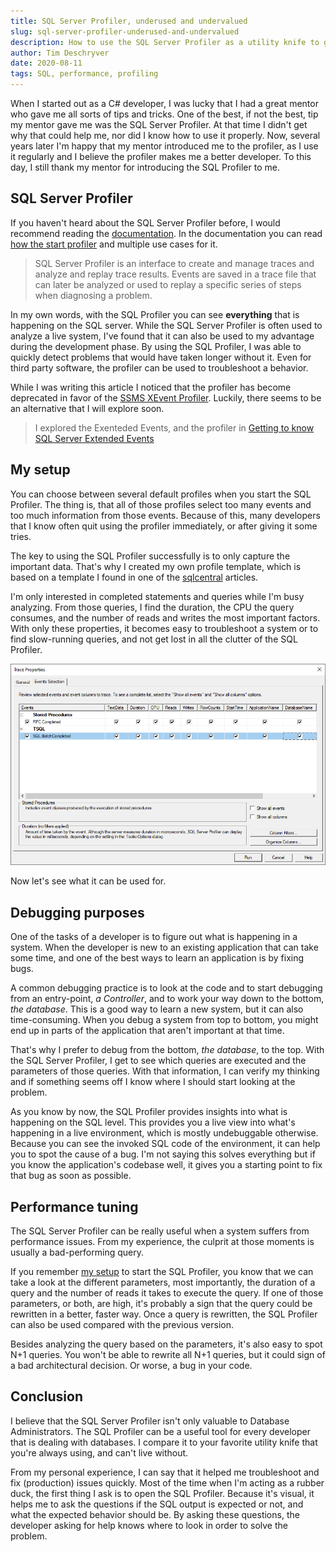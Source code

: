 ```yaml
---
title: SQL Server Profiler, underused and undervalued
slug: sql-server-profiler-underused-and-undervalued
description: How to use the SQL Server Profiler as a utility knife to get a better understanding of your system.
author: Tim Deschryver
date: 2020-08-11
tags: SQL, performance, profiling
---
```


When I started out as a C# developer, I was lucky that I had a great mentor who gave me all sorts of tips and tricks.
One of the best, if not the best, tip my mentor gave me was the SQL Server Profiler.
At that time I didn't get why that could help me, nor did I know how to use it properly.
Now, several years later I'm happy that my mentor introduced me to the profiler, as I use it regularly and I believe the profiler makes me a better developer. To this day, I still thank my mentor for introducing the SQL Profiler to me.

## SQL Server Profiler

If you haven't heard about the SQL Server Profiler before, I would recommend reading the [documentation](https://docs.microsoft.com/en-us/sql/tools/sql-server-profiler/sql-server-profiler). In the documentation you can read [how the start profiler](https://docs.microsoft.com/en-us/sql/tools/sql-server-profiler/start-sql-server-profiler?view=sql-server-ver15) and multiple use cases for it.

> SQL Server Profiler is an interface to create and manage traces and analyze and replay trace results. Events are saved in a trace file that can later be analyzed or used to replay a specific series of steps when diagnosing a problem.

In my own words, with the SQL Profiler you can see **everything** that is happening on the SQL server.
While the SQL Server Profiler is often used to analyze a live system, I've found that it can also be used to my advantage during the development phase.
By using the SQL Profiler, I was able to quickly detect problems that would have taken longer without it.
Even for third party software, the profiler can be used to troubleshoot a behavior.

While I was writing this article I noticed that the profiler has become deprecated in favor of the [SSMS XEvent Profiler](https://docs.microsoft.com/en-us/sql/relational-databases/extended-events/use-the-ssms-xe-profiler?view=sql-server-ver15).
Luckily, there seems to be an alternative that I will explore soon.

> I explored the Exenteded Events, and the profiler in [Getting to know SQL Server Extended Events](/blog/getting-to-know-sql-server-extended-events)

## My setup

You can choose between several default profiles when you start the SQL Profiler.
The thing is, that all of those profiles select too many events and too much information from those events.
Because of this, many developers that I know often quit using the profiler immediately, or after giving it some tries.

The key to using the SQL Profiler successfully is to only capture the important data.
That's why I created my own profile template, which is based on a template I found in one of the [sqlcentral](https://www.sqlservercentral.com/) articles.

I'm only interested in completed statements and queries while I'm busy analyzing.
From those queries, I find the duration, the CPU the query consumes, and the number of reads and writes the most important factors.
With only these properties, it becomes easy to troubleshoot a system or to find slow-running queries, and not get lost in all the clutter of the SQL Profiler.

![My custom template to only include important events and columns](./images/trace-properties.png)

Now let's see what it can be used for.

## Debugging purposes

One of the tasks of a developer is to figure out what is happening in a system.
When the developer is new to an existing application that can take some time, and one of the best ways to learn an application is by fixing bugs.

A common debugging practice is to look at the code and to start debugging from an entry-point, _a Controller_, and to work your way down to the bottom, _the database_. This is a good way to learn a new system, but it can also time-consuming. When you debug a system from top to bottom, you might end up in parts of the application that aren't important at that time.

That's why I prefer to debug from the bottom, _the database_, to the top.
With the SQL Server Profiler, I get to see which queries are executed and the parameters of those queries.
With that information, I can verify my thinking and if something seems off I know where I should start looking at the problem.

As you know by now, the SQL Profiler provides insights into what is happening on the SQL level.
This provides you a live view into what's happening in a live environment, which is mostly undebuggable otherwise.
Because you can see the invoked SQL code of the environment, it can help you to spot the cause of a bug.
I'm not saying this solves everything but if you know the application's codebase well, it gives you a starting point to fix that bug as soon as possible.

## Performance tuning

The SQL Server Profiler can be really useful when a system suffers from performance issues.
From my experience, the culprit at those moments is usually a bad-performing query.

If you remember [my setup](#my-setup) to start the SQL Profiler, you know that we can take a look at the different parameters, most importantly, the duration of a query and the number of reads it takes to execute the query.
If one of those parameters, or both, are high, it's probably a sign that the query could be rewritten in a better, faster way.
Once a query is rewritten, the SQL Profiler can also be used compared with the previous version.

Besides analyzing the query based on the parameters, it's also easy to spot N+1 queries.
You won't be able to rewrite all N+1 queries, but it could sign of a bad architectural decision.
Or worse, a bug in your code.

## Conclusion

I believe that the SQL Server Profiler isn't only valuable to Database Administrators.
The SQL Profiler can be a useful tool for every developer that is dealing with databases.
I compare it to your favorite utility knife that you're always using, and can't live without.

From my personal experience, I can say that it helped me troubleshoot and fix (production) issues quickly.
Most of the time when I'm acting as a rubber duck, the first thing I ask is to open the SQL Profiler.
Because it's visual, it helps me to ask the questions if the SQL output is expected or not, and what the expected behavior should be.
By asking these questions, the developer asking for help knows where to look in order to solve the problem.
